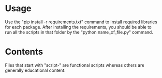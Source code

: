 # Usage
Use the "pip install -r requirements.txt" command to install required libraries for each package. After installing the requirements, you should be able to run all the scripts in that folder by the "python name_of_file.py" command.
# Contents
Files that start with "script-" are functional scripts whereas others are generally educational content.

